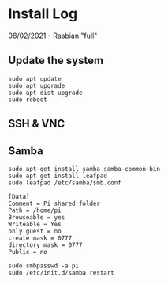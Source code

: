 # Install Log

08/02/2021 - Rasbian "full"


## Update the system

```shell-session
sudo apt update
sudo apt upgrade
sudo apt dist-upgrade
sudo reboot
```

## SSH & VNC

## Samba
```shell-session
sudo apt-get install samba samba-common-bin
sudo apt-get install leafpad 
sudo leafpad /etc/samba/smb.conf
```

```
[Data]
Comment = Pi shared folder
Path = /home/pi
Browseable = yes
Writeable = Yes
only guest = no
create mask = 0777
directory mask = 0777
Public = no
```

```shell-session
sudo smbpasswd -a pi
sudo /etc/init.d/samba restart
```